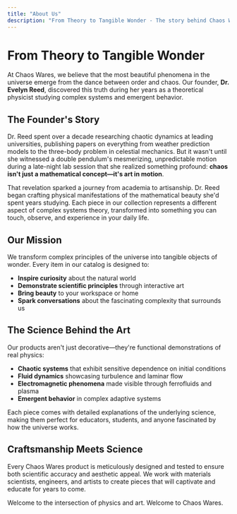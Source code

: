 ```yaml
---
title: "About Us"
description: "From Theory to Tangible Wonder - The story behind Chaos Wares"
---
```


# From Theory to Tangible Wonder

At Chaos Wares, we believe that the most beautiful phenomena in the universe emerge from the dance between order and chaos. Our founder, **Dr. Evelyn Reed**, discovered this truth during her years as a theoretical physicist studying complex systems and emergent behavior.

## The Founder's Story

Dr. Reed spent over a decade researching chaotic dynamics at leading universities, publishing papers on everything from weather prediction models to the three-body problem in celestial mechanics. But it wasn't until she witnessed a double pendulum's mesmerizing, unpredictable motion during a late-night lab session that she realized something profound: **chaos isn't just a mathematical concept—it's art in motion**.

That revelation sparked a journey from academia to artisanship. Dr. Reed began crafting physical manifestations of the mathematical beauty she'd spent years studying. Each piece in our collection represents a different aspect of complex systems theory, transformed into something you can touch, observe, and experience in your daily life.

## Our Mission

We transform complex principles of the universe into tangible objects of wonder. Every item in our catalog is designed to:

- **Inspire curiosity** about the natural world
- **Demonstrate scientific principles** through interactive art
- **Bring beauty** to your workspace or home
- **Spark conversations** about the fascinating complexity that surrounds us

## The Science Behind the Art

Our products aren't just decorative—they're functional demonstrations of real physics:

- **Chaotic systems** that exhibit sensitive dependence on initial conditions
- **Fluid dynamics** showcasing turbulence and laminar flow
- **Electromagnetic phenomena** made visible through ferrofluids and plasma
- **Emergent behavior** in complex adaptive systems

Each piece comes with detailed explanations of the underlying science, making them perfect for educators, students, and anyone fascinated by how the universe works.

## Craftsmanship Meets Science

Every Chaos Wares product is meticulously designed and tested to ensure both scientific accuracy and aesthetic appeal. We work with materials scientists, engineers, and artists to create pieces that will captivate and educate for years to come.

Welcome to the intersection of physics and art. Welcome to Chaos Wares.
